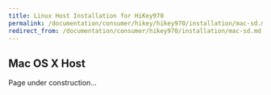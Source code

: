 ```yaml
---
title: Linux Host Installation for HiKey970
permalink: /documentation/consumer/hikey/hikey970/installation/mac-sd.md.html
redirect_from: /documentation/consumer/hikey970/installation/mac-sd.md.html
---
```


## Mac OS X Host

Page under construction...
